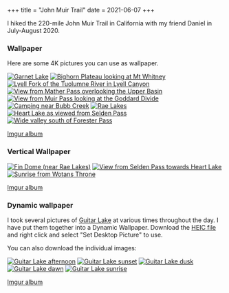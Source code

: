 +++
title = "John Muir Trail"
date = 2021-06-07
+++

I hiked the 220-mile John Muir Trail in California with my friend Daniel in
July-August 2020.

### Wallpaper

Here are some 4K pictures you can use as wallpaper.

[![Garnet Lake](garnet_lake.jpg)](https://i.imgur.com/tuavUZF.jpg)
[![Bighorn Plateau looking at Mt Whitney](bighorn_plateau.jpg)](https://i.imgur.com/m5yVRG5.jpg)
[![Lyell Fork of the Tuolumne River in Lyell Canyon](lyell_canyon.jpg)](https://i.imgur.com/iix8P4J.jpg)
[![View from Mather Pass overlooking the Upper Basin](mather_pass_upper_basin.jpg)](https://i.imgur.com/NJOLrNf.jpg)
[![View from Muir Pass looking at the Goddard Divide](muir_pass.jpg)](https://i.imgur.com/pGndhcS.jpg)
[![Camping near Bubb Creek](bubbs_creek.jpg)](https://i.imgur.com/WSNIVWm.jpg)
[![Rae Lakes](rae_lakes.jpg)](https://i.imgur.com/Bvmd8pK.jpg)
[![Heart Lake as viewed from Selden Pass](selden_pass.jpg)](https://i.imgur.com/XAvavHl.jpg)
[![Wide valley south of Forester Pass](south_of_forester_pass.jpg)](https://i.imgur.com/K1si1UD.jpg)

[Imgur album](https://imgur.com/a/oWKrVai)

### Vertical Wallpaper

[![Fin Dome (near Rae Lakes)](vert_fin_dome.jpg)](https://i.imgur.com/8Ustm0T.jpeg)
[![View from Selden Pass towards Heart Lake](vert_selden_pass.jpg)](https://i.imgur.com/f9c6jvf.jpeg)
[![Sunrise from Wotans Throne](vert_wotans_throne.jpg)](https://i.imgur.com/DTRZ1tD.jpeg)

[Imgur album](https://imgur.com/a/5EFjU1H)

### Dynamic wallpaper

I took several pictures of [Guitar
Lake](https://www.google.com/maps/place/Guitar+Lake/@36.5767321,-118.3209751,14.96z/)
at various times throughout the day. I have put them together into a Dynamic
Wallpaper. Download the [HEIC file](guitar_lake.heic) and right click and select
"Set Desktop Picture" to use.

You can also download the individual images:

[![Guitar Lake afternoon](guitar_lake_01_afternoon.jpg)](https://i.imgur.com/3t0QFYd.jpeg)
[![Guitar Lake sunset](guitar_lake_02_sunset.jpg)](https://i.imgur.com/ccp56Sz.jpeg)
[![Guitar Lake dusk](guitar_lake_03_dusk.jpg)](https://i.imgur.com/MhiLREr.jpeg)
[![Guitar Lake dawn](guitar_lake_04_dawn.jpg)](https://i.imgur.com/9inAmHk.jpeg)
[![Guitar Lake sunrise](guitar_lake_05_sunrise.jpg)](https://i.imgur.com/hgAgeBn.jpeg)

[Imgur album](https://imgur.com/a/th45ciu)
